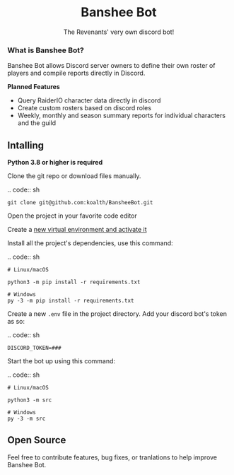<h1 align="center">Banshee Bot</h1>
<p align="center">The Revenants' very own discord bot!</p>


### What is Banshee Bot?
Banshee Bot allows Discord server owners to define their own roster of players and compile reports directly in Discord.


**Planned Features**

- Query RaiderIO character data directly in discord
- Create custom rosters based on discord roles
- Weekly, monthly and season summary reports for individual characters and the guild


## Intalling

**Python 3.8 or higher is required**

Clone the git repo or download files manually. 

.. code:: sh

    git clone git@github.com:koalth/BansheeBot.git

Open the project in your favorite code editor

Create a [new virtual environment and activate it](!https://docs.python.org/3/library/venv.html)


Install all the project's dependencies, use this command:

.. code:: sh

    # Linux/macOS

    python3 -m pip install -r requirements.txt

    # Windows
    py -3 -m pip install -r requirements.txt

Create a new ``.env`` file in the project directory. Add your discord bot's token as so:

.. code:: sh

    DISCORD_TOKEN=###

Start the bot up using this command:

.. code:: sh

    # Linux/macOS

    python3 -m src

    # Windows
    py -3 -m src



## Open Source
Feel free to contribute features, bug fixes, or tranlations to help improve Banshee Bot.